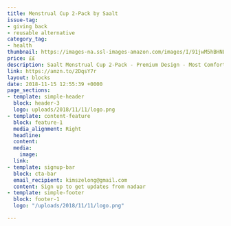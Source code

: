 ```yaml
---
title: Menstrual Cup 2-Pack by Saalt
issue-tag:
- giving back
- reusable alternative
category_tag:
- health
thumbnail: https://images-na.ssl-images-amazon.com/images/I/91jwM5hBHNL._SL1500_.jpg
price: ££
description: Saalt Menstrual Cup 2-Pack - Premium Design - Most Comfortable Period Cup
link: https://amzn.to/2DqsY7r
layout: blocks
date: 2018-11-15 12:55:39 +0000
page_sections:
- template: simple-header
  block: header-3
  logo: uploads/2018/11/11/logo.png
- template: content-feature
  block: feature-1
  media_alignment: Right
  headline:
  content: 
  media:
    image: 
  link: 
- template: signup-bar
  block: cta-bar
  email_recipient: kimszelong@gmail.com
  content: Sign up to get updates from nadaar
- template: simple-footer
  block: footer-1
  logo: "/uploads/2018/11/11/logo.png"

---
```

